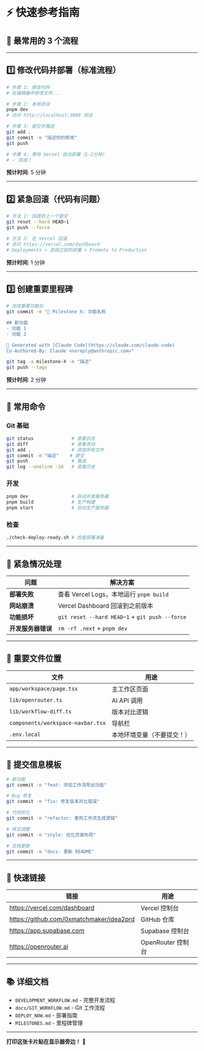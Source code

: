 # ⚡ 快速参考指南

## 🎯 最常用的 3 个流程

---

## 1️⃣ 修改代码并部署（标准流程）

```bash
# 步骤 1: 修改代码
# 在编辑器中修改文件...

# 步骤 2: 本地测试
pnpm dev
# 访问 http://localhost:3000 测试

# 步骤 3: 提交并推送
git add .
git commit -m "描述你的修改"
git push

# 步骤 4: 等待 Vercel 自动部署（1-2分钟）
# ✅ 完成！
```

**预计时间**: 5 分钟

---

## 2️⃣ 紧急回滚（代码有问题）

```bash
# 方法 1: 回退到上一个提交
git reset --hard HEAD~1
git push --force

# 方法 2: 在 Vercel 回滚
# 访问 https://vercel.com/dashboard
# Deployments > 选择之前的部署 > Promote to Production
```

**预计时间**: 1 分钟

---

## 3️⃣ 创建重要里程碑

```bash
# 完成重要功能后
git commit -m "🎉 Milestone X: 功能名称

## 新功能
- 功能 1
- 功能 2

🤖 Generated with [Claude Code](https://claude.com/claude-code)
Co-Authored-By: Claude <noreply@anthropic.com>"

git tag -a milestone-X -m "描述"
git push --tags
```

**预计时间**: 2 分钟

---

## 🔧 常用命令

### Git 基础
```bash
git status              # 查看状态
git diff                # 查看改动
git add .               # 添加所有文件
git commit -m "描述"    # 提交
git push                # 推送
git log --oneline -10   # 查看历史
```

### 开发
```bash
pnpm dev                # 启动开发服务器
pnpm build              # 生产构建
pnpm start              # 启动生产服务器
```

### 检查
```bash
./check-deploy-ready.sh # 检查部署准备
```

---

## 🚨 紧急情况处理

| 问题 | 解决方案 |
|------|---------|
| **部署失败** | 查看 Vercel Logs，本地运行 `pnpm build` |
| **网站崩溃** | Vercel Dashboard 回滚到之前版本 |
| **功能损坏** | `git reset --hard HEAD~1` + `git push --force` |
| **开发服务器错误** | `rm -rf .next` + `pnpm dev` |

---

## 📂 重要文件位置

| 文件 | 用途 |
|------|------|
| `app/workspace/page.tsx` | 主工作区页面 |
| `lib/openrouter.ts` | AI API 调用 |
| `lib/workflow-diff.ts` | 版本对比逻辑 |
| `components/workspace-navbar.tsx` | 导航栏 |
| `.env.local` | 本地环境变量（不要提交！） |

---

## 🎯 提交信息模板

```bash
# 新功能
git commit -m "feat: 添加工作流导出功能"

# Bug 修复
git commit -m "fix: 修复版本对比错误"

# 代码优化
git commit -m "refactor: 重构工作流生成逻辑"

# 样式调整
git commit -m "style: 优化页面布局"

# 文档更新
git commit -m "docs: 更新 README"
```

---

## 🔗 快速链接

| 链接 | 用途 |
|------|------|
| https://vercel.com/dashboard | Vercel 控制台 |
| https://github.com/0xmatchmaker/idea2prd | GitHub 仓库 |
| https://app.supabase.com | Supabase 控制台 |
| https://openrouter.ai | OpenRouter 控制台 |

---

## 📚 详细文档

- `DEVELOPMENT_WORKFLOW.md` - 完整开发流程
- `docs/GIT_WORKFLOW.md` - Git 工作流程
- `DEPLOY_NOW.md` - 部署指南
- `MILESTONES.md` - 里程碑管理

---

**打印这张卡片贴在显示器旁边！** 📌
